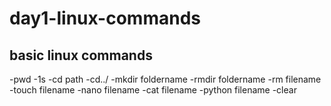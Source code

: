 # day1-linux-commands
## basic linux commands
-pwd
-1s
-cd path
-cd../
-mkdir foldername
-rmdir foldername
-rm filename
-touch filename
-nano filename
-cat filename
-python filename
-clear
